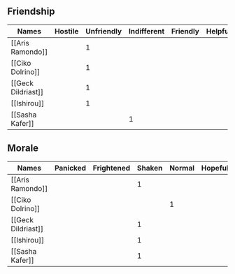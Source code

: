 

## Friendship
| Names             | Hostile | Unfriendly | Indifferent | Friendly | Helpful |
|-----------------|---------|-------------|-------------|----------|---------|
| [[Aris Ramondo]] |             |        1           |                   |               |             |
| [[Ciko Dolrino]]    |             |          1         |                   |               |             |
| [[Geck Dildriast]]  |             |            1       |                   |               |             |
| [[Ishirou]]              |            |              1     |                   |               |             |
| [[Sasha Kafer]]      |            |                   |         1          |               |             |


## Morale
| Names         | Panicked | Frightened | Shaken      | Normal  | Hopeful |
|-----------------|---------|-------------|-------------|----------|---------|
| [[Aris Ramondo]] |             |                   |           1        |               |             |
| [[Ciko Dolrino]]    |             |                   |                   |        1       |             |
| [[Geck Dildriast]]  |             |                   |              1     |               |             |
| [[Ishirou]]              |            |                   |                1   |               |             |
| [[Sasha Kafer]]      |            |                   |                  1 |               |             |